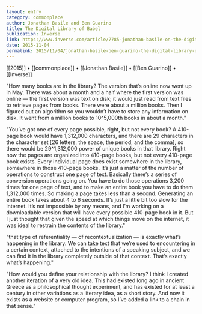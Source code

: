 ```yaml
---
layout: entry
category: commonplace
author: Jonathan Basile and Ben Guarino
title: The Digital Library of Babel
publication: Inverse
link: https://www.inverse.com/article/7785-jonathan-basile-on-the-digital-library-of-babel-a-collection-of-every-book
date: 2015-11-04
permalink: 2015/11/04/jonathan-basile-ben-guarino-the-digital-library-of-babel
---
```


[[2015]] • [[commonplace]] • [[Jonathan Basile]] • [[Ben Guarino]] • [[Inverse]]

"How many books are in the library? The version that’s online now went up in May. There was about a month and a half where the first version was online — the first version was text on disk; it would just read from text files to retrieve pages from books. There were about a million books. Then I figured out an algorithm so you wouldn’t have to store any information on disk. It went from a million books to 10^5,000th books in about a month."

"You’ve got one of every page possible, right, but not every book? A 410-page book would have 1,312,000 characters, and there are 29 characters in the character set [26 letters, the space, the period, and the comma], so there would be 29^1,312,000 power of unique books in that library. Right now the pages are organized into 410-page books, but not every 410-page book exists. Every individual page does exist somewhere in the library, somewhere in those 410-page books. It’s just a matter of the number of operations to construct one page of text. Basically there’s a series of conversion operations going on. You have to do those operations 3,200 times for one page of text, and to make an entire book you have to do them 1,312,000 times. So making a page takes less than a second. Generating an entire book takes about 4 to 6 seconds. It’s just a little bit too slow for the internet. It’s not impossible by any means, and I’m working on a downloadable version that will have every possible 410-page book in it. But I just thought that given the speed at which things move on the internet, it was ideal to restrain the contents of the library."

"that type of referentiality — of recontextualization — is exactly what’s happening in the library. We can take text that we’re used to encountering in a certain context, attached to the intentions of a speaking subject, and we can find it in the library completely outside of that context. That’s exactly what’s happening."

"How would you define your relationship with the library? I think I created another iteration of a very old idea. This had existed long ago in ancient Greece as a philosophical thought experiment, and has existed for at least a century in other variations as a literary idea, as a short story. And now it exists as a website or computer program, so I’ve added a link to a chain in that sense."
